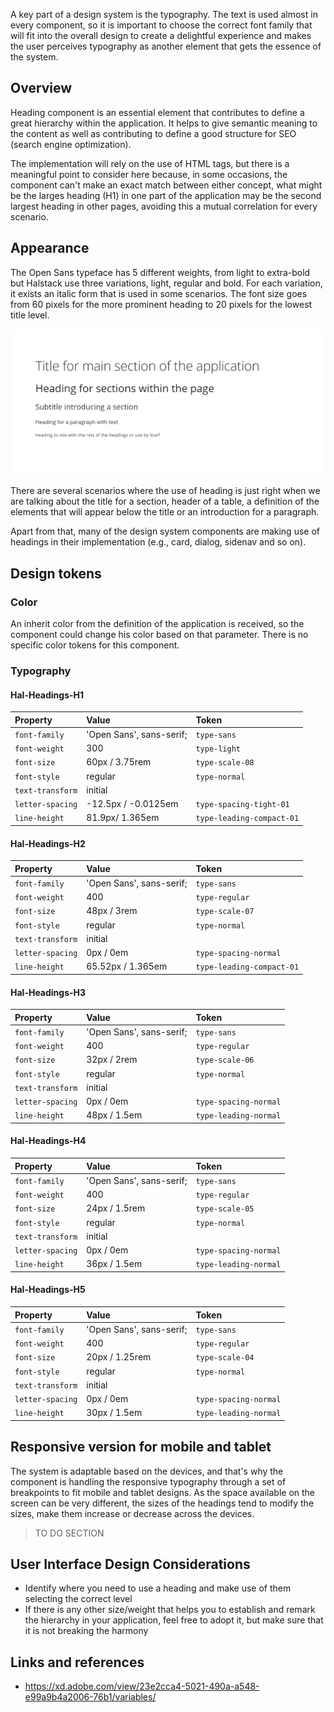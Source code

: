 A key part of a design system is the typography. The text is used almost in every component, so it is important to choose the correct font family that will fit into the overall design to create a delightful experience and makes the user perceives typography as another element that gets the essence of the system.

## Overview

Heading component is an essential element that contributes to define a great hierarchy within the application. It helps to give semantic meaning to the content as well as contributing to define a good structure for SEO (search engine optimization).

The implementation will rely on the use of HTML tags, but there is a meaningful point to consider here because, in some occasions, the component can't make an exact match between either concept, what might be the larges heading (H1) in one part of the application may be the second largest heading in other pages, avoiding this a mutual correlation for every scenario.

## Appearance

The Open Sans typeface has 5 different weights, from light to extra-bold but Halstack use three variations, light, regular and bold. For each variation, it exists an italic form that is used in some scenarios. The font size goes from 60 pixels for the more prominent heading to 20 pixels for the lowest title level.

![Variations of the heading](images/heading.png)

There are several scenarios where the use of heading is just right when we are talking about the title for a section, header of a table, a definition of the elements that will appear below the title or an introduction for a paragraph. 

Apart from that, many of the design system components are making use of headings in their implementation (e.g., card, dialog, sidenav and so on). 

## Design tokens

### Color

An inherit color from the definition of the application is received, so the component could change his color based on that parameter. There is no specific color tokens for this component.

### Typography

#### Hal-Headings-H1

| Property            | Value                     | Token        | 
| :---                | :---                      | :---         |  
| `font-family`       | 'Open Sans', sans-serif;  | `type-sans`         | 
| `font-weight`       | 300                       | `type-light`          | 
| `font-size`         | 60px / 3.75rem            | `type-scale-08`         | 
| `font-style`        | regular                   | `type-normal`          | 
| `text-transform`    | initial                   |           | 
| `letter-spacing`    | -12.5px / -0.0125em      | `type-spacing-tight-01`          | 
| `line-height`       |  81.9px/  1.365em       | `type-leading-compact-01`          |

#### Hal-Headings-H2

| Property            | Value                     | Token        | 
| :---                | :---                      | :---         |  
| `font-family`       | 'Open Sans', sans-serif;  | `type-sans`         | 
| `font-weight`       | 400                       | `type-regular`          | 
| `font-size`         | 48px / 3rem            | `type-scale-07`         | 
| `font-style`        | regular                     | `type-normal`          | 
| `text-transform`    | initial             |           | 
| `letter-spacing`    |  0px / 0em          | `type-spacing-normal`          | 
| `line-height`       | 65.52px / 1.365em          | `type-leading-compact-01`          | 

#### Hal-Headings-H3

| Property            | Value                     | Token        | 
| :---                | :---                      | :---         |  
| `font-family`       | 'Open Sans', sans-serif;  | `type-sans`         | 
| `font-weight`       | 400                       | `type-regular`          | 
| `font-size`         | 32px / 2rem            | `type-scale-06`         | 
| `font-style`        | regular                     | `type-normal`          | 
| `text-transform`    | initial             |           | 
| `letter-spacing`    |  0px / 0em          | `type-spacing-normal`          | 
| `line-height`       | 48px / 1.5em          | `type-leading-normal`          | 

#### Hal-Headings-H4

| Property            | Value                     | Token        | 
| :---                | :---                      | :---         |  
| `font-family`       | 'Open Sans', sans-serif;  | `type-sans`         | 
| `font-weight`       | 400                       | `type-regular`          | 
| `font-size`         | 24px / 1.5rem            | `type-scale-05`         | 
| `font-style`        | regular                     | `type-normal`          | 
| `text-transform`    | initial             |           | 
| `letter-spacing`    |  0px / 0em          | `type-spacing-normal`          | 
| `line-height`       | 36px / 1.5em          | `type-leading-normal`          | 

#### Hal-Headings-H5

| Property            | Value                     | Token        | 
| :---                | :---                      | :---         |  
| `font-family`       | 'Open Sans', sans-serif;  | `type-sans`         | 
| `font-weight`       | 400                       | `type-regular`          | 
| `font-size`         | 20px / 1.25rem            | `type-scale-04`         | 
| `font-style`        | regular                     | `type-normal`          | 
| `text-transform`    | initial             |           | 
| `letter-spacing`    |  0px / 0em          | `type-spacing-normal`          | 
| `line-height`       | 30px / 1.5em          | `type-leading-normal`          | 




## Responsive version for mobile and tablet

The system is adaptable based on the devices, and that's why the component is handling the responsive typography through a set of breakpoints to fit mobile and tablet designs. As the space available on the screen can be very different, the sizes of the headings tend to modify the sizes, make them increase or decrease across the devices.

>TO DO SECTION



## User Interface Design Considerations

- Identify where you need to use a heading and make use of them selecting the correct level
- If there is any other size/weight that helps you to establish and remark the hierarchy in your application, feel free to adopt it, but make sure that it is not breaking the harmony 

## Links and references

- https://xd.adobe.com/view/23e2cca4-5021-490a-a548-e99a9b4a2006-76b1/variables/
